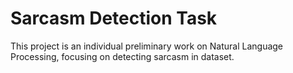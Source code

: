 # Sarcasm Detection Task

This project is an individual preliminary work on Natural Language Processing, focusing on detecting sarcasm in dataset.
